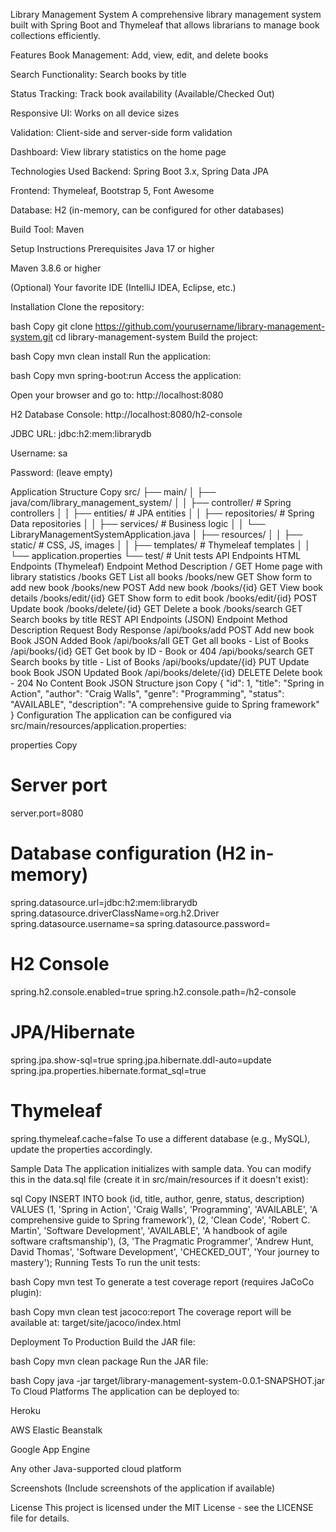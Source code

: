 Library Management System
A comprehensive library management system built with Spring Boot and Thymeleaf that allows librarians to manage book collections efficiently.

Features
Book Management: Add, view, edit, and delete books

Search Functionality: Search books by title

Status Tracking: Track book availability (Available/Checked Out)

Responsive UI: Works on all device sizes

Validation: Client-side and server-side form validation

Dashboard: View library statistics on the home page

Technologies Used
Backend: Spring Boot 3.x, Spring Data JPA

Frontend: Thymeleaf, Bootstrap 5, Font Awesome

Database: H2 (in-memory, can be configured for other databases)

Build Tool: Maven

Setup Instructions
Prerequisites
Java 17 or higher

Maven 3.8.6 or higher

(Optional) Your favorite IDE (IntelliJ IDEA, Eclipse, etc.)

Installation
Clone the repository:

bash
Copy
git clone https://github.com/yourusername/library-management-system.git
cd library-management-system
Build the project:

bash
Copy
mvn clean install
Run the application:

bash
Copy
mvn spring-boot:run
Access the application:

Open your browser and go to: http://localhost:8080

H2 Database Console: http://localhost:8080/h2-console

JDBC URL: jdbc:h2:mem:librarydb

Username: sa

Password: (leave empty)

Application Structure
Copy
src/
├── main/
│   ├── java/com/library_management_system/
│   │   ├── controller/       # Spring controllers
│   │   ├── entities/         # JPA entities
│   │   ├── repositories/     # Spring Data repositories
│   │   ├── services/         # Business logic
│   │   └── LibraryManagementSystemApplication.java
│   ├── resources/
│   │   ├── static/           # CSS, JS, images
│   │   ├── templates/        # Thymeleaf templates
│   │   └── application.properties
└── test/                     # Unit tests
API Endpoints
HTML Endpoints (Thymeleaf)
Endpoint	Method	Description
/	GET	Home page with library statistics
/books	GET	List all books
/books/new	GET	Show form to add new book
/books/new	POST	Add new book
/books/{id}	GET	View book details
/books/edit/{id}	GET	Show form to edit book
/books/edit/{id}	POST	Update book
/books/delete/{id}	GET	Delete a book
/books/search	GET	Search books by title
REST API Endpoints (JSON)
Endpoint	Method	Description	Request Body	Response
/api/books/add	POST	Add new book	Book JSON	Added Book
/api/books/all	GET	Get all books	-	List of Books
/api/books/{id}	GET	Get book by ID	-	Book or 404
/api/books/search	GET	Search books by title	-	List of Books
/api/books/update/{id}	PUT	Update book	Book JSON	Updated Book
/api/books/delete/{id}	DELETE	Delete book	-	204 No Content
Book JSON Structure
json
Copy
{
  "id": 1,
  "title": "Spring in Action",
  "author": "Craig Walls",
  "genre": "Programming",
  "status": "AVAILABLE",
  "description": "A comprehensive guide to Spring framework"
}
Configuration
The application can be configured via src/main/resources/application.properties:

properties
Copy
# Server port
server.port=8080

# Database configuration (H2 in-memory)
spring.datasource.url=jdbc:h2:mem:librarydb
spring.datasource.driverClassName=org.h2.Driver
spring.datasource.username=sa
spring.datasource.password=

# H2 Console
spring.h2.console.enabled=true
spring.h2.console.path=/h2-console

# JPA/Hibernate
spring.jpa.show-sql=true
spring.jpa.hibernate.ddl-auto=update
spring.jpa.properties.hibernate.format_sql=true

# Thymeleaf
spring.thymeleaf.cache=false
To use a different database (e.g., MySQL), update the properties accordingly.

Sample Data
The application initializes with sample data. You can modify this in the data.sql file (create it in src/main/resources if it doesn't exist):

sql
Copy
INSERT INTO book (id, title, author, genre, status, description) 
VALUES 
(1, 'Spring in Action', 'Craig Walls', 'Programming', 'AVAILABLE', 'A comprehensive guide to Spring framework'),
(2, 'Clean Code', 'Robert C. Martin', 'Software Development', 'AVAILABLE', 'A handbook of agile software craftsmanship'),
(3, 'The Pragmatic Programmer', 'Andrew Hunt, David Thomas', 'Software Development', 'CHECKED_OUT', 'Your journey to mastery');
Running Tests
To run the unit tests:

bash
Copy
mvn test
To generate a test coverage report (requires JaCoCo plugin):

bash
Copy
mvn clean test jacoco:report
The coverage report will be available at: target/site/jacoco/index.html

Deployment
To Production
Build the JAR file:

bash
Copy
mvn clean package
Run the JAR file:

bash
Copy
java -jar target/library-management-system-0.0.1-SNAPSHOT.jar
To Cloud Platforms
The application can be deployed to:

Heroku

AWS Elastic Beanstalk

Google App Engine

Any other Java-supported cloud platform

Screenshots
(Include screenshots of the application if available)

License
This project is licensed under the MIT License - see the LICENSE file for details.




